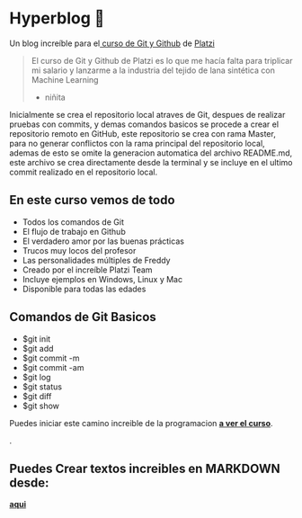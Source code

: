 # Hyperblog 💚
Un blog increíble para el[ curso de Git y Github](https://platzi.com/cursos/git-github/ " curso de Git y Github") de [Platzi](https://platzi.com/ "Platzi")
> El curso de Git y Github de Platzi es lo que me hacía falta para triplicar mi salario y lanzarme a la industria del tejido de lana sintética con Machine Learning
> - niñita


Inicialmente se crea el repositorio local atraves de Git, despues de realizar pruebas con commits, y demas comandos basicos se procede a crear el repositorio remoto en GitHub, este repositorio se crea con rama Master, para no generar conflictos con la rama principal del repositorio local, ademas de esto se omite la generacion automatica del archivo README.md, este archivo se crea directamente desde la terminal y se incluye en el ultimo commit realizado en el repositorio local.

## En este curso vemos de todo
* Todos los comandos de Git
* El flujo de trabajo en Github
* El verdadero amor por las buenas prácticas
* Trucos muy locos del profesor
* Las personalidades múltiples de Freddy
* Creado por el increíble Platzi Team
* Incluye ejemplos en Windows, Linux y Mac
* Disponible para todas las edades

## Comandos de Git Basicos
* $git init
* $git add
* $git commit -m
* $git commit -am
* $git log
* $git status
* $git diff
* $git show

Puedes iniciar este camino increible de la programacion [**a ver el curso**](https://platzi.com/cursos/git-github/ "a ver el curso").

.
## Puedes Crear textos increibles en MARKDOWN desde:
[**aqui**](https://pandao.github.io/editor.md/en.html)


